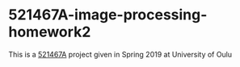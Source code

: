 # 521467A-image-processing-homework2
This is a [521467A](https://weboodi.oulu.fi/oodi/opintjakstied.jsp?Kieli=6&Tunniste=521467A&html=1) project given in Spring 2019 at University of Oulu
